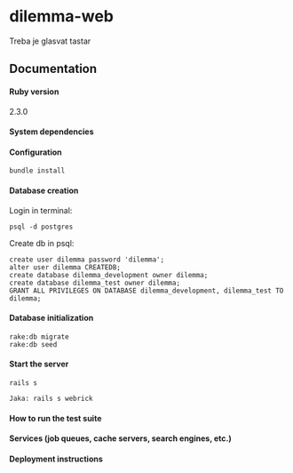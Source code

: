 # dilemma-web

Treba je glasvat tastar


## Documentation

#### Ruby version

2.3.0

#### System dependencies

#### Configuration

```
bundle install
```

#### Database creation

Login in terminal:
```
psql -d postgres
```

Create db in psql:
```
create user dilemma password 'dilemma';
alter user dilemma CREATEDB;
create database dilemma_development owner dilemma;
create database dilemma_test owner dilemma;
GRANT ALL PRIVILEGES ON DATABASE dilemma_development, dilemma_test TO dilemma;
```


#### Database initialization

```
rake:db migrate
rake:db seed
```

#### Start the server

```
rails s

Jaka: rails s webrick
```

#### How to run the test suite

#### Services (job queues, cache servers, search engines, etc.)

#### Deployment instructions
